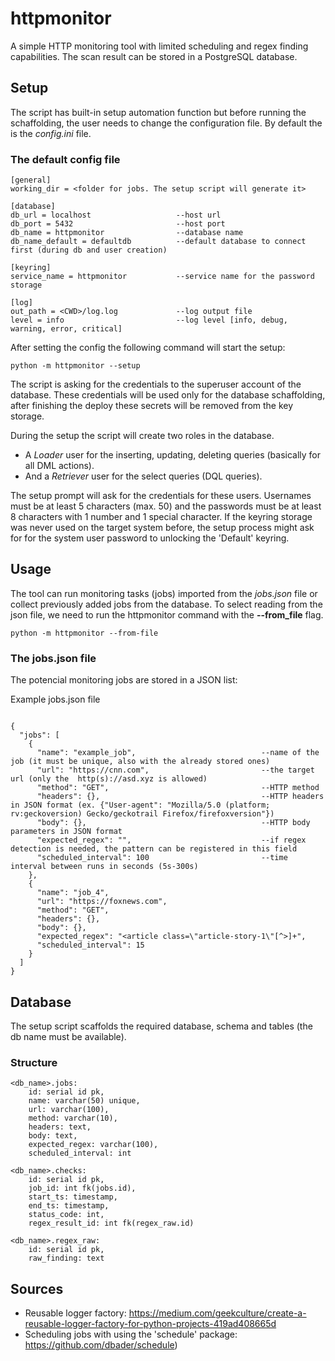 # httpmonitor

A simple HTTP monitoring tool with limited scheduling and regex finding capabilities.
The scan result can be stored in a PostgreSQL database.

## Setup

The script has built-in setup automation function
but before running the schaffolding, the user needs to change the configuration file.
By default the is the _config.ini_ file.

### The default config file

```
[general]
working_dir = <folder for jobs. The setup script will generate it>

[database]
db_url = localhost                   --host url
db_port = 5432                       --host port
db_name = httpmonitor                --database name
db_name_default = defaultdb          --default database to connect first (during db and user creation)

[keyring]
service_name = httpmonitor           --service name for the password storage

[log]
out_path = <CWD>/log.log             --log output file
level = info                         --log level [info, debug, warning, error, critical]

```

After setting the config the following command will start the setup:

```
python -m httpmonitor --setup
```

The script is asking for the credentials to the superuser account of the database.
These credentials will be used only for the database schaffolding, after finishing the deploy these secrets will be removed from the key storage.

During the setup the script will create two roles in the database.

- A _Loader_ user for the inserting, updating, deleting queries (basically for all DML actions).
- And a _Retriever_ user for the select queries (DQL queries).

The setup prompt will ask for the credentials for these users.
Usernames must be at least 5 characters (max. 50) and the passwords must be at least 8 characters with 1 number and 1 special character.
If the keyring storage was never used on the target system before, the setup process might ask for for the system user password to unlocking the 'Default' keyring.

## Usage

The tool can run monitoring tasks (jobs) imported from the _jobs.json_ file or collect previously added jobs from the database.
To select reading from the json file, we need to run the httpmonitor command with the **--from_file** flag.

```
python -m httpmonitor --from-file
```

### The jobs.json file

The potencial monitoring jobs are stored in a JSON list:

Example jobs.json file

```

{
  "jobs": [
    {
      "name": "example_job",                            --name of the job (it must be unique, also with the already stored ones)
      "url": "https://cnn.com",                         --the target url (only the  http(s)://asd.xyz is allowed)
      "method": "GET",                                  --HTTP method
      "headers": {},                                    --HTTP headers in JSON format (ex. {"User-agent": "Mozilla/5.0 (platform; rv:geckoversion) Gecko/geckotrail Firefox/firefoxversion"})
      "body": {},                                       --HTTP body parameters in JSON format
      "expected_regex": "",                             --if regex detection is needed, the pattern can be registered in this field
      "scheduled_interval": 100                         --time interval between runs in seconds (5s-300s)
    },
    {
      "name": "job_4",
      "url": "https://foxnews.com",
      "method": "GET",
      "headers": {},
      "body": {},
      "expected_regex": "<article class=\"article-story-1\"[^>]+",
      "scheduled_interval": 15
    }
  ]
}

```

## Database

The setup script scaffolds the required database, schema and tables (the db name must be available).

### Structure

```
<db_name>.jobs:
    id: serial id pk,
    name: varchar(50) unique,
    url: varchar(100),
    method: varchar(10),
    headers: text,
    body: text,
    expected_regex: varchar(100),
    scheduled_interval: int

<db_name>.checks:
    id: serial id pk,
    job_id: int fk(jobs.id),
    start_ts: timestamp,
    end_ts: timestamp,
    status_code: int,
    regex_result_id: int fk(regex_raw.id)

<db_name>.regex_raw:
    id: serial id pk,
    raw_finding: text
```

## Sources

- Reusable logger factory: https://medium.com/geekculture/create-a-reusable-logger-factory-for-python-projects-419ad408665d
- Scheduling jobs with using the 'schedule' package: https://github.com/dbader/schedule)
